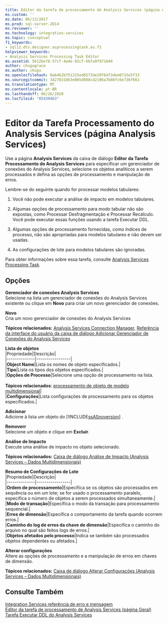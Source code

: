 ```yaml
---
title: Editor da tarefa de processamento de Analysis Services (página Analysis Services) | Microsoft Docs
ms.custom: ''
ms.date: 06/13/2017
ms.prod: sql-server-2014
ms.reviewer: ''
ms.technology: integration-services
ms.topic: conceptual
f1_keywords:
- sql12.dts.designer.asprocessingtask.as.f1
helpviewer_keywords:
- Analysis Services Processing Task Editor
ms.assetid: 5612be78-57cf-4e4e-92cf-6bfa9f971040
author: chugugrace
ms.author: chugu
ms.openlocfilehash: 0ab462b751215ed6573de20764f3dee0715e5f33
ms.sourcegitcommit: 34278310b3e005d008cd2106a7b86fc6e736f661
ms.translationtype: MT
ms.contentlocale: pt-BR
ms.lasthandoff: 06/26/2020
ms.locfileid: "85439463"
---
```

# <a name="analysis-services-processing-task-editor-analysis-services-page"></a>Editor da Tarefa Processamento do Analysis Services (página Analysis Services)
  Use a página **Analysis Services** da caixa de diálogo **Editor da Tarefa Processamento do Analysis Services** para especificar um gerenciador de conexões do Analysis Services, selecione os objetos analíticos a serem processados e defina as opções de processamento e manipulação de erros.  
  
 Lembre-se do seguinte quando for processar modelos tabulares:  
  
1.  Você não pode executar a análise de impacto em modelos tabulares.  
  
2.  Algumas opções de processamento para modo tabular não são expostas, como Processar Desfragmentação e Processar Recálculo. Você pode executar essas funções usando a tarefa Executar DDL.  
  
3.  Algumas opções de processamento fornecidas, como índices de processo, não são apropriadas para modelos tabulares e não devem ser usadas.  
  
4.  As configurações de lote para modelos tabulares são ignoradas.  
  
 Para obter informações sobre essa tarefa, consulte [Analysis Services Processing Task](control-flow/analysis-services-processing-task.md).  
  
## <a name="options"></a>Opções  
 **Gerenciador de conexões Analysis Services**  
 Selecione na lista um gerenciador de conexões do Analysis Services existente ou clique em **Novo** para criar um novo gerenciador de conexões.  
  
 **Novo**  
 Cria um novo gerenciador de conexões do Analysis Services  
  
 **Tópicos relacionados:** [Analysis Services Connection Manager](connection-manager/analysis-services-connection-manager.md), [Referência da interface do usuário da caixa de diálogo Adicionar Gerenciador de Conexões do Analysis Services](connection-manager/add-analysis-services-connection-manager-dialog-box-ui-reference.md)  
  
 **Lista de objetos**  
 |Propriedade|Descrição|  
|--------------|-----------------|  
|**Object Name**|Lista os nomes de objeto especificados.|  
|**Tipo**|Lista os tipos dos objetos especificados.|  
|**Opções de Processo**|Selecione uma opção de processamento na lista.<br /><br /> **Tópicos relacionados**: [processamento de objeto de modelo multidimensional](https://docs.microsoft.com/analysis-services/multidimensional-models/processing-a-multidimensional-model-analysis-services)|  
|**Configurações**|Lista configurações de processamento para os objetos especificados.|  
  
 **Adicionar**  
 Adicione à lista um objeto do [!INCLUDE[ssASnoversion](../includes/ssasnoversion-md.md)] .  
  
 **Removerr**  
 Selecione um objeto e clique em **Excluir**.  
  
 **Análise de Impacto**  
 Execute uma análise de impacto no objeto selecionado.  
  
 **Tópicos relacionados:** [Caixa de diálogo Análise de Impacto &#40;Analysis Services – Dados Multidimensionais&#41;](../../2014/analysis-services/impact-analysis-dialog-box-analysis-services-multidimensional-data.md)  
  
 **Resumo de Configurações de Lote**  
 |Propriedade|Descrição|  
|--------------|-----------------|  
|**Ordem de processamento**|Especifica se os objetos são processados em sequência ou em um lote; se for usado o processamento paralelo, especifica o número de objetos a serem processados simultaneamente.|  
|**Modo de transação**|Especifica o modo da transação para processamento sequencial.|  
|**Erros de dimensão**|Especifica o comportamento da tarefa quando ocorrem erros.|  
|**Caminho do log de erros da chave de dimensão**|Especifica o caminho do arquivo no qual são feitos logs de erros.|  
|**Objetos afetados pelo processo**|Indica se também são processados objetos dependentes ou afetados.|  
  
 **Alterar configurações**  
 Altere as opções de processamento e a manipulação de erros em chaves de dimensão.  
  
 **Tópicos relacionados:** [Caixa de diálogo Alterar Configurações &#40;Analysis Services – Dados Multidimensionais&#41;](../../2014/analysis-services/change-settings-dialog-box-analysis-services-multidimensional-data.md)  
  
## <a name="see-also"></a>Consulte Também  
 [Integration Services referência de erro e mensagem](../../2014/integration-services/integration-services-error-and-message-reference.md)   
 [Editor da tarefa de processamento de Analysis Services &#40;página Geral&#41;](general-page-of-integration-services-designers-options.md)   
 [Tarefa Executar DDL do Analysis Services](control-flow/analysis-services-execute-ddl-task.md)  
  
  
